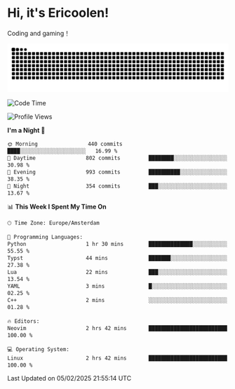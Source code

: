 # Hi, it's Ericoolen!
Coding and gaming！

<picture>
  <source media="(prefers-color-scheme: dark)" srcset="https://raw.githubusercontent.com/Eric-Song-Nop/Eric-Song-Nop/output/github-contribution-grid-snake-dark.svg">
  <source media="(prefers-color-scheme: light)" srcset="https://raw.githubusercontent.com/Eric-Song-Nop/Eric-Song-Nop/output/github-contribution-grid-snake.svg">
  <img alt="github contribution grid snake animation" src="https://raw.githubusercontent.com/Eric-Song-Nop/Eric-Song-Nop/output/github-contribution-grid-snake.svg">
</picture>

<!--START_SECTION:waka-->
![Code Time](http://img.shields.io/badge/Code%20Time-1%2C767%20hrs-blue)

![Profile Views](http://img.shields.io/badge/Profile%20Views-0-blue)

**I'm a Night 🦉** 

```text
🌞 Morning                440 commits         ████░░░░░░░░░░░░░░░░░░░░░   16.99 % 
🌆 Daytime                802 commits         ████████░░░░░░░░░░░░░░░░░   30.98 % 
🌃 Evening                993 commits         ██████████░░░░░░░░░░░░░░░   38.35 % 
🌙 Night                  354 commits         ███░░░░░░░░░░░░░░░░░░░░░░   13.67 % 
```


📊 **This Week I Spent My Time On** 

```text
🕑︎ Time Zone: Europe/Amsterdam

💬 Programming Languages: 
Python                   1 hr 30 mins        ██████████████░░░░░░░░░░░   55.55 % 
Typst                    44 mins             ███████░░░░░░░░░░░░░░░░░░   27.38 % 
Lua                      22 mins             ███░░░░░░░░░░░░░░░░░░░░░░   13.54 % 
YAML                     3 mins              █░░░░░░░░░░░░░░░░░░░░░░░░   02.25 % 
C++                      2 mins              ░░░░░░░░░░░░░░░░░░░░░░░░░   01.28 % 

🔥 Editors: 
Neovim                   2 hrs 42 mins       █████████████████████████   100.00 % 

💻 Operating System: 
Linux                    2 hrs 42 mins       █████████████████████████   100.00 % 
```


 Last Updated on 05/02/2025 21:55:14 UTC
<!--END_SECTION:waka-->
